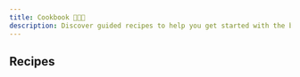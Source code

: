 ```yaml
---
title: Cookbook 🍳🧑‍🍳
description: Discover guided recipes to help you get started with the basics of using Tres. Each recipe is designed to help you understand the core concepts of Tres and how to use them in your projects.
---
```


## Recipes
